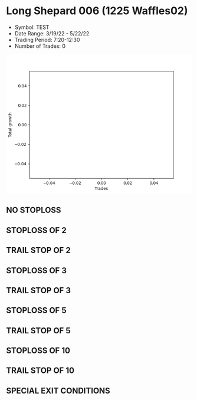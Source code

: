 # Long Shepard 006 (1225 Waffles02) 
- Symbol: TEST
- Date Range: 3/19/22 - 5/22/22
- Trading Period: 7:20-12:30
- Number of Trades: 0

![Plot](LongShepard006(1225Waffles02)TEST.png)
## NO STOPLOSS










## STOPLOSS OF 2










## TRAIL STOP OF 2










## STOPLOSS OF 3










## TRAIL STOP OF 3










## STOPLOSS OF 5










## TRAIL STOP OF 5










## STOPLOSS OF 10










## TRAIL STOP OF 10





## SPECIAL EXIT CONDITIONS 